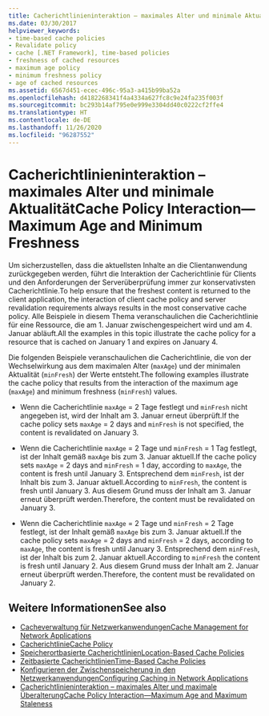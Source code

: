 ```yaml
---
title: Cacherichtlinieninteraktion – maximales Alter und minimale Aktualität
ms.date: 03/30/2017
helpviewer_keywords:
- time-based cache policies
- Revalidate policy
- cache [.NET Framework], time-based policies
- freshness of cached resources
- maximum age policy
- minimum freshness policy
- age of cached resources
ms.assetid: 6567d451-ecec-496c-95a3-a415b99ba52a
ms.openlocfilehash: d4182268341f4a4334a627fc8c9e24fa235f003f
ms.sourcegitcommit: bc293b14af795e0e999e3304dd40c0222cf2ffe4
ms.translationtype: HT
ms.contentlocale: de-DE
ms.lasthandoff: 11/26/2020
ms.locfileid: "96287552"
---
```

# <a name="cache-policy-interactionmaximum-age-and-minimum-freshness"></a><span data-ttu-id="f5bba-102">Cacherichtlinieninteraktion – maximales Alter und minimale Aktualität</span><span class="sxs-lookup"><span data-stu-id="f5bba-102">Cache Policy Interaction—Maximum Age and Minimum Freshness</span></span>

<span data-ttu-id="f5bba-103">Um sicherzustellen, dass die aktuellsten Inhalte an die Clientanwendung zurückgegeben werden, führt die Interaktion der Cacherichtlinie für Clients und den Anforderungen der Serverüberprüfung immer zur konservativsten Cacherichtlinie.</span><span class="sxs-lookup"><span data-stu-id="f5bba-103">To help ensure that the freshest content is returned to the client application, the interaction of client cache policy and server revalidation requirements always results in the most conservative cache policy.</span></span> <span data-ttu-id="f5bba-104">Alle Beispiele in diesem Thema veranschaulichen die Cacherichtlinie für eine Ressource, die am 1. Januar zwischengespeichert wird und am 4. Januar abläuft.</span><span class="sxs-lookup"><span data-stu-id="f5bba-104">All the examples in this topic illustrate the cache policy for a resource that is cached on January 1 and expires on January 4.</span></span>  
  
 <span data-ttu-id="f5bba-105">Die folgenden Beispiele veranschaulichen die Cacherichtlinie, die von der Wechselwirkung aus dem maximalen Alter (`maxAge`) und der minimalen Aktualität (`minFresh`) der Werte entsteht.</span><span class="sxs-lookup"><span data-stu-id="f5bba-105">The following examples illustrate the cache policy that results from the interaction of the maximum age (`maxAge`) and minimum freshness (`minFresh`) values.</span></span>  
  
- <span data-ttu-id="f5bba-106">Wenn die Cacherichtlinie `maxAge` = 2 Tage festlegt und `minFresh` nicht angegeben ist, wird der Inhalt am 3. Januar erneut überprüft.</span><span class="sxs-lookup"><span data-stu-id="f5bba-106">If the cache policy sets `maxAge` = 2 days and `minFresh` is not specified, the content is revalidated on January 3.</span></span>  
  
- <span data-ttu-id="f5bba-107">Wenn die Cacherichtlinie `maxAge` = 2 Tage und `minFresh` = 1 Tag festlegt, ist der Inhalt gemäß `maxAge` bis zum 3. Januar aktuell.</span><span class="sxs-lookup"><span data-stu-id="f5bba-107">If the cache policy sets `maxAge` = 2 days and `minFresh` = 1 day, according to `maxAge`, the content is fresh until January 3.</span></span> <span data-ttu-id="f5bba-108">Entsprechend dem `minFresh`, ist der Inhalt bis zum 3. Januar aktuell.</span><span class="sxs-lookup"><span data-stu-id="f5bba-108">According to `minFresh`, the content is fresh until January 3.</span></span> <span data-ttu-id="f5bba-109">Aus diesem Grund muss der Inhalt am 3. Januar erneut überprüft werden.</span><span class="sxs-lookup"><span data-stu-id="f5bba-109">Therefore, the content must be revalidated on January 3.</span></span>  
  
- <span data-ttu-id="f5bba-110">Wenn die Cacherichtlinie `maxAge` = 2 Tage und `minFresh` = 2 Tage festlegt, ist der Inhalt gemäß `maxAge` bis zum 3. Januar aktuell.</span><span class="sxs-lookup"><span data-stu-id="f5bba-110">If the cache policy sets `maxAge` = 2 days and `minFresh` = 2 days, according to `maxAge`, the content is fresh until January 3.</span></span> <span data-ttu-id="f5bba-111">Entsprechend dem `minFresh`, ist der Inhalt bis zum 2. Januar aktuell.</span><span class="sxs-lookup"><span data-stu-id="f5bba-111">According to `minFresh` the content is fresh until January 2.</span></span> <span data-ttu-id="f5bba-112">Aus diesem Grund muss der Inhalt am 2. Januar erneut überprüft werden.</span><span class="sxs-lookup"><span data-stu-id="f5bba-112">Therefore, the content must be revalidated on January 2.</span></span>  
  
## <a name="see-also"></a><span data-ttu-id="f5bba-113">Weitere Informationen</span><span class="sxs-lookup"><span data-stu-id="f5bba-113">See also</span></span>

- [<span data-ttu-id="f5bba-114">Cacheverwaltung für Netzwerkanwendungen</span><span class="sxs-lookup"><span data-stu-id="f5bba-114">Cache Management for Network Applications</span></span>](cache-management-for-network-applications.md)
- [<span data-ttu-id="f5bba-115">Cacherichtlinie</span><span class="sxs-lookup"><span data-stu-id="f5bba-115">Cache Policy</span></span>](cache-policy.md)
- [<span data-ttu-id="f5bba-116">Speicherortbasierte Cacherichtlinien</span><span class="sxs-lookup"><span data-stu-id="f5bba-116">Location-Based Cache Policies</span></span>](location-based-cache-policies.md)
- [<span data-ttu-id="f5bba-117">Zeitbasierte Cacherichtlinien</span><span class="sxs-lookup"><span data-stu-id="f5bba-117">Time-Based Cache Policies</span></span>](time-based-cache-policies.md)
- [<span data-ttu-id="f5bba-118">Konfigurieren der Zwischenspeicherung in den Netzwerkanwendungen</span><span class="sxs-lookup"><span data-stu-id="f5bba-118">Configuring Caching in Network Applications</span></span>](configuring-caching-in-network-applications.md)
- [<span data-ttu-id="f5bba-119">Cacherichtlinieninteraktion – maximales Alter und maximale Überalterung</span><span class="sxs-lookup"><span data-stu-id="f5bba-119">Cache Policy Interaction—Maximum Age and Maximum Staleness</span></span>](cache-policy-interaction-maximum-age-and-maximum-staleness.md)
